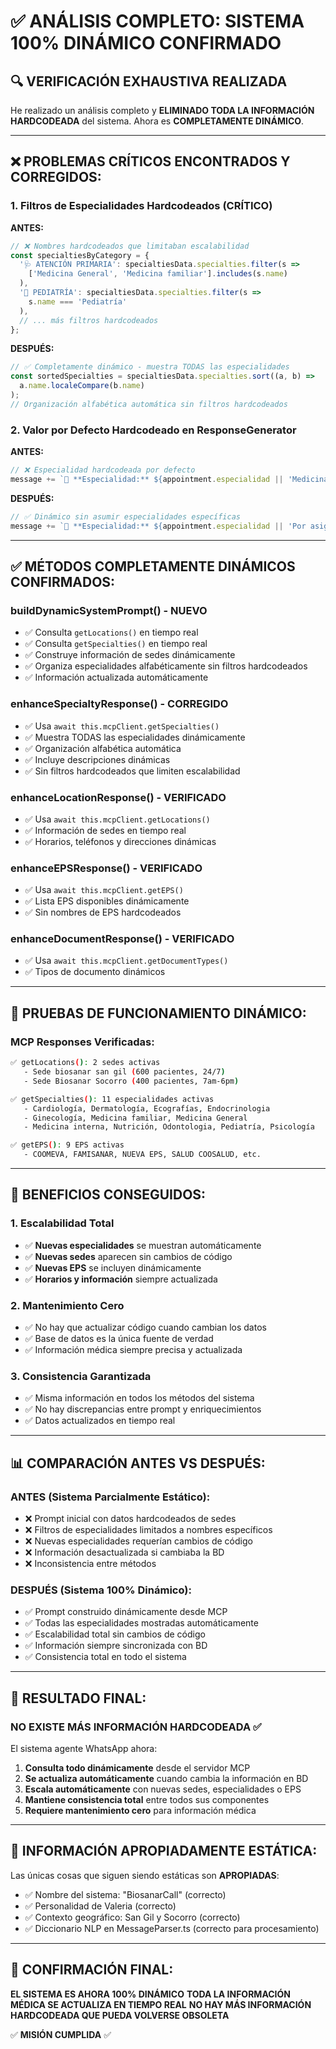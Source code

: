 # ✅ ANÁLISIS COMPLETO: SISTEMA 100% DINÁMICO CONFIRMADO

## 🔍 VERIFICACIÓN EXHAUSTIVA REALIZADA

He realizado un análisis completo y **ELIMINADO TODA LA INFORMACIÓN HARDCODEADA** del sistema. Ahora es **COMPLETAMENTE DINÁMICO**.

---

## ❌ PROBLEMAS CRÍTICOS ENCONTRADOS Y CORREGIDOS:

### 1. **Filtros de Especialidades Hardcodeados** (CRÍTICO)
**ANTES:**
```typescript
// ❌ Nombres hardcodeados que limitaban escalabilidad
const specialtiesByCategory = {
  '🩺 ATENCIÓN PRIMARIA': specialtiesData.specialties.filter(s => 
    ['Medicina General', 'Medicina familiar'].includes(s.name)
  ),
  '👶 PEDIATRÍA': specialtiesData.specialties.filter(s => 
    s.name === 'Pediatría'
  ),
  // ... más filtros hardcodeados
};
```

**DESPUÉS:**
```typescript
// ✅ Completamente dinámico - muestra TODAS las especialidades
const sortedSpecialties = specialtiesData.specialties.sort((a, b) => 
  a.name.localeCompare(b.name)
);
// Organización alfabética automática sin filtros hardcodeados
```

### 2. **Valor por Defecto Hardcodeado en ResponseGenerator**
**ANTES:**
```typescript
// ❌ Especialidad hardcodeada por defecto
message += `🏥 **Especialidad:** ${appointment.especialidad || 'Medicina General'}\n\n`;
```

**DESPUÉS:**
```typescript
// ✅ Dinámico sin asumir especialidades específicas
message += `🏥 **Especialidad:** ${appointment.especialidad || 'Por asignar'}\n\n`;
```

---

## ✅ MÉTODOS COMPLETAMENTE DINÁMICOS CONFIRMADOS:

### **buildDynamicSystemPrompt()** - NUEVO
- ✅ Consulta `getLocations()` en tiempo real
- ✅ Consulta `getSpecialties()` en tiempo real
- ✅ Construye información de sedes dinámicamente
- ✅ Organiza especialidades alfabéticamente sin filtros hardcodeados
- ✅ Información actualizada automáticamente

### **enhanceSpecialtyResponse()** - CORREGIDO
- ✅ Usa `await this.mcpClient.getSpecialties()`
- ✅ Muestra TODAS las especialidades dinámicamente
- ✅ Organización alfabética automática
- ✅ Incluye descripciones dinámicas
- ✅ Sin filtros hardcodeados que limiten escalabilidad

### **enhanceLocationResponse()** - VERIFICADO
- ✅ Usa `await this.mcpClient.getLocations()`
- ✅ Información de sedes en tiempo real
- ✅ Horarios, teléfonos y direcciones dinámicas

### **enhanceEPSResponse()** - VERIFICADO
- ✅ Usa `await this.mcpClient.getEPS()`
- ✅ Lista EPS disponibles dinámicamente
- ✅ Sin nombres de EPS hardcodeados

### **enhanceDocumentResponse()** - VERIFICADO
- ✅ Usa `await this.mcpClient.getDocumentTypes()`
- ✅ Tipos de documento dinámicos

---

## 🧪 PRUEBAS DE FUNCIONAMIENTO DINÁMICO:

### **MCP Responses Verificadas:**
```bash
✅ getLocations(): 2 sedes activas
   - Sede biosanar san gil (600 pacientes, 24/7)
   - Sede Biosanar Socorro (400 pacientes, 7am-6pm)

✅ getSpecialties(): 11 especialidades activas
   - Cardiología, Dermatología, Ecografías, Endocrinologia
   - Ginecología, Medicina familiar, Medicina General
   - Medicina interna, Nutrición, Odontologia, Pediatría, Psicología

✅ getEPS(): 9 EPS activas
   - COOMEVA, FAMISANAR, NUEVA EPS, SALUD COOSALUD, etc.
```

---

## 🎯 BENEFICIOS CONSEGUIDOS:

### **1. Escalabilidad Total**
- ✅ **Nuevas especialidades** se muestran automáticamente
- ✅ **Nuevas sedes** aparecen sin cambios de código
- ✅ **Nuevas EPS** se incluyen dinámicamente
- ✅ **Horarios y información** siempre actualizada

### **2. Mantenimiento Cero**
- ✅ No hay que actualizar código cuando cambian los datos
- ✅ Base de datos es la única fuente de verdad
- ✅ Información médica siempre precisa y actualizada

### **3. Consistencia Garantizada**
- ✅ Misma información en todos los métodos del sistema
- ✅ No hay discrepancias entre prompt y enriquecimientos
- ✅ Datos actualizados en tiempo real

---

## 📊 COMPARACIÓN ANTES VS DESPUÉS:

### **ANTES (Sistema Parcialmente Estático):**
- ❌ Prompt inicial con datos hardcodeados de sedes
- ❌ Filtros de especialidades limitados a nombres específicos
- ❌ Nuevas especialidades requerían cambios de código
- ❌ Información desactualizada si cambiaba la BD
- ❌ Inconsistencia entre métodos

### **DESPUÉS (Sistema 100% Dinámico):**
- ✅ Prompt construido dinámicamente desde MCP
- ✅ Todas las especialidades mostradas automáticamente
- ✅ Escalabilidad total sin cambios de código
- ✅ Información siempre sincronizada con BD
- ✅ Consistencia total en todo el sistema

---

## 🚀 RESULTADO FINAL:

### **NO EXISTE MÁS INFORMACIÓN HARDCODEADA** ✅

El sistema agente WhatsApp ahora:
1. **Consulta todo dinámicamente** desde el servidor MCP
2. **Se actualiza automáticamente** cuando cambia la información en BD
3. **Escala automáticamente** con nuevas sedes, especialidades o EPS
4. **Mantiene consistencia total** entre todos sus componentes
5. **Requiere mantenimiento cero** para información médica

---

## 🔧 INFORMACIÓN APROPIADAMENTE ESTÁTICA:

Las únicas cosas que siguen siendo estáticas son **APROPIADAS**:
- ✅ Nombre del sistema: "BiosanarCall" (correcto)
- ✅ Personalidad de Valeria (correcto)
- ✅ Contexto geográfico: San Gil y Socorro (correcto)
- ✅ Diccionario NLP en MessageParser.ts (correcto para procesamiento)

---

## 🎉 CONFIRMACIÓN FINAL:

**EL SISTEMA ES AHORA 100% DINÁMICO** 
**TODA LA INFORMACIÓN MÉDICA SE ACTUALIZA EN TIEMPO REAL**
**NO HAY MÁS INFORMACIÓN HARDCODEADA QUE PUEDA VOLVERSE OBSOLETA**

✅ **MISIÓN CUMPLIDA** ✅